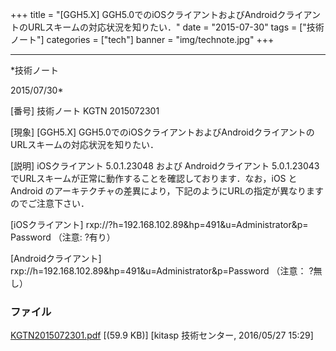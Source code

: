 ﻿+++
title = "[GGH5.X] GGH5.0でのiOSクライアントおよびAndroidクライアントのURLスキームの対応状況を知りたい．"
date = "2015-07-30"
tags = ["技術ノート"]
categories = ["tech"]
banner = "img/technote.jpg"
+++

-----------------------------------------------------------------------------------------------------------------------------

*技術ノート

2015/07/30*


[番号]
技術ノート KGTN 2015072301

[現象]
[GGH5.X]
GGH5.0でのiOSクライアントおよびAndroidクライアントのURLスキームの対応状況を知りたい．

[説明]
iOSクライアント 5.0.1.23048 および Androidクライアント 5.0.1.23043
でURLスキームが正常に動作することを確認しております．なお，iOS と
Android
のアーキテクチャの差異により，下記のようにURLの指定が異なりますのでご注意下さい．

[iOSクライアント]
rxp://?h=192.168.102.89&hp=491&u=Administrator&p= Password （注意:
?有り）

[Androidクライアント]
rxp://h=192.168.102.89&hp=491&u=Administrator&p=Password （注意：
?無し）


### ファイル

 
 


[KGTN2015072301.pdf](http://techreport.kitasp.net/attachments/download/2583/KGTN2015072301.pdf)
 [(59.9 KB)] [kitasp 技術センター, 2016/05/27
15:29]


 


 

